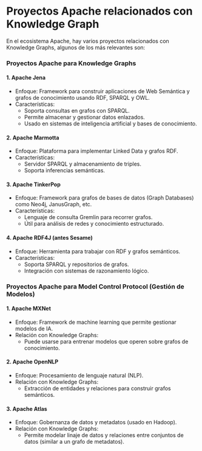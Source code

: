 # Proyectos Apache relacionados con Knowledge Graph

En el ecosistema Apache, hay varios proyectos relacionados con Knowledge Graphs, algunos de los más relevantes son:

### Proyectos Apache para Knowledge Graphs

#### 1. Apache Jena
   - Enfoque: Framework para construir aplicaciones de Web Semántica y grafos de conocimiento usando RDF, SPARQL y OWL.
   - Características:
     - Soporta consultas en grafos con SPARQL.
     - Permite almacenar y gestionar datos enlazados.
     - Usado en sistemas de inteligencia artificial y bases de conocimiento.

#### 2. Apache Marmotta
   - Enfoque: Plataforma para implementar Linked Data y grafos RDF.
   - Características:
     - Servidor SPARQL y almacenamiento de triples.
     - Soporta inferencias semánticas.

#### 3. Apache TinkerPop
   - Enfoque: Framework para grafos de bases de datos (Graph Databases) como Neo4j, JanusGraph, etc.
   - Características:
     - Lenguaje de consulta Gremlin para recorrer grafos.
     - Útil para análisis de redes y conocimiento estructurado.

#### 4. Apache RDF4J (antes Sesame)
   - Enfoque: Herramienta para trabajar con RDF y grafos semánticos.
   - Características:
     - Soporta SPARQL y repositorios de grafos.
     - Integración con sistemas de razonamiento lógico.


### Proyectos Apache para Model Control Protocol (Gestión de Modelos)

#### 1. Apache MXNet

   - Enfoque: Framework de machine learning que permite gestionar modelos de IA.
   - Relación con Knowledge Graphs:
     - Puede usarse para entrenar modelos que operen sobre grafos de conocimiento.

#### 2. Apache OpenNLP

   - Enfoque: Procesamiento de lenguaje natural (NLP).
   - Relación con Knowledge Graphs:
     - Extracción de entidades y relaciones para construir grafos semánticos.

#### 3. Apache Atlas

   - Enfoque: Gobernanza de datos y metadatos (usado en Hadoop).
   - Relación con Knowledge Graphs:
     - Permite modelar linaje de datos y relaciones entre conjuntos de datos (similar a un grafo de metadatos).






